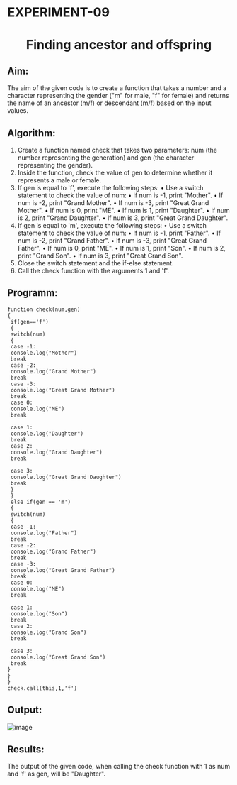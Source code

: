 # EXPERIMENT-09
# <p align="center"> Finding ancestor and offspring </P>

## Aim: 
The aim of the given code is to create a function that takes a number and a character representing the gender ("m" for male, "f" for female) and returns the name of an ancestor (m/f) or descendant (m/f) based on the input values.

## Algorithm:
1. Create a function named check that takes two parameters: num (the 
number representing the generation) and gen (the character 
representing the gender).
2. Inside the function, check the value of gen to determine whether it 
represents a male or female.
3. If gen is equal to 'f', execute the following steps:
• Use a switch statement to check the value of num:
• If num is -1, print "Mother".
• If num is -2, print "Grand Mother".
• If num is -3, print "Great Grand Mother".
• If num is 0, print "ME".
• If num is 1, print "Daughter".
• If num is 2, print "Grand Daughter".
• If num is 3, print "Great Grand Daughter".
4. If gen is equal to 'm', execute the following steps:
• Use a switch statement to check the value of num:
• If num is -1, print "Father".
• If num is -2, print "Grand Father".
• If num is -3, print "Great Grand Father".
• If num is 0, print "ME".
• If num is 1, print "Son".
• If num is 2, print "Grand Son".
• If num is 3, print "Great Grand Son".
5. Close the switch statement and the if-else statement.
6. Call the check function with the arguments 1 and 'f'.

## Programm:
```
function check(num,gen)
{
 if(gen=='f')
 {
 switch(num)
 {
 case -1:
 console.log("Mother")
 break
 case -2:
 console.log("Grand Mother")
 break
 case -3:
 console.log("Great Grand Mother")
 break
 case 0:
 console.log("ME")
 break
 
 case 1:
 console.log("Daughter")
 break
 case 2:
 console.log("Grand Daughter")
 break
 
 case 3:
 console.log("Great Grand Daughter")
 break
 }
 }
 else if(gen == 'm')
 {
 switch(num)
 {
 case -1:
 console.log("Father")
 break
 case -2:
 console.log("Grand Father")
 break
 case -3:
 console.log("Great Grand Father")
 break
 case 0:
 console.log("ME")
 break
 
 case 1:
 console.log("Son")
 break
 case 2:
 console.log("Grand Son")
 break
 
 case 3:
 console.log("Great Grand Son")
 break
}
}
}
check.call(this,1,'f')
```

## Output:

![image](https://github.com/Sugan2002/mern-Ancestor-Offspring-09/assets/77089743/5eef1adb-36cd-4303-8736-f61fd2873643)

## Results:
The output of the given code, when calling the check function with 1 as num and 'f' as gen, will be "Daughter".

